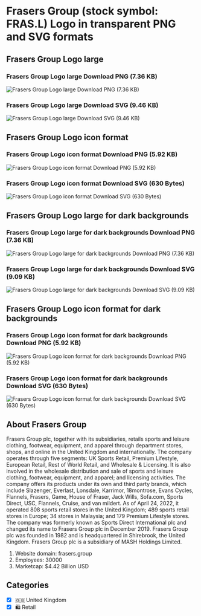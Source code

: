 # Frasers Group (stock symbol: FRAS.L) Logo in transparent PNG and SVG formats

## Frasers Group Logo large

### Frasers Group Logo large Download PNG (7.36 KB)

![Frasers Group Logo large Download PNG (7.36 KB)](/img/orig/FRAS.L_BIG-f81e2040.png)

### Frasers Group Logo large Download SVG (9.46 KB)

![Frasers Group Logo large Download SVG (9.46 KB)](/img/orig/FRAS.L_BIG-c20c9330.svg)

## Frasers Group Logo icon format

### Frasers Group Logo icon format Download PNG (5.92 KB)

![Frasers Group Logo icon format Download PNG (5.92 KB)](/img/orig/FRAS.L-e2cb1008.png)

### Frasers Group Logo icon format Download SVG (630 Bytes)

![Frasers Group Logo icon format Download SVG (630 Bytes)](/img/orig/FRAS.L-848cbf31.svg)

## Frasers Group Logo large for dark backgrounds

### Frasers Group Logo large for dark backgrounds Download PNG (7.36 KB)

![Frasers Group Logo large for dark backgrounds Download PNG (7.36 KB)](/img/orig/FRAS.L_BIG.D-35f8f71a.png)

### Frasers Group Logo large for dark backgrounds Download SVG (9.09 KB)

![Frasers Group Logo large for dark backgrounds Download SVG (9.09 KB)](/img/orig/FRAS.L_BIG.D-b5a14fcd.svg)

## Frasers Group Logo icon format for dark backgrounds

### Frasers Group Logo icon format for dark backgrounds Download PNG (5.92 KB)

![Frasers Group Logo icon format for dark backgrounds Download PNG (5.92 KB)](/img/orig/FRAS.L.D-1f1cf071.png)

### Frasers Group Logo icon format for dark backgrounds Download SVG (630 Bytes)

![Frasers Group Logo icon format for dark backgrounds Download SVG (630 Bytes)](/img/orig/FRAS.L.D-a40f07d9.svg)

## About Frasers Group

Frasers Group plc, together with its subsidiaries, retails sports and leisure clothing, footwear, equipment, and apparel through department stores, shops, and online in the United Kingdom and internationally. The company operates through five segments: UK Sports Retail, Premium Lifestyle, European Retail, Rest of World Retail, and Wholesale & Licensing. It is also involved in the wholesale distribution and sale of sports and leisure clothing, footwear, equipment, and apparel; and licensing activities. The company offers its products under its own and third party brands, which include Slazenger, Everlast, Lonsdale, Karrimor, 18montrose, Evans Cycles, Flannels, Frasers, Game, House of Fraser, Jack Wills, Sofa.com, Sports Direct, USC, Flannels, Cruise, and van mildert. As of April 24, 2022, it operated 808 sports retail stores in the United Kingdom; 489 sports retail stores in Europe; 34 stores in Malaysia; and 179 Premium Lifestyle stores. The company was formerly known as Sports Direct International plc and changed its name to Frasers Group plc in December 2019. Frasers Group plc was founded in 1982 and is headquartered in Shirebrook, the United Kingdom. Frasers Group plc is a subsidiary of MASH Holdings Limited.

1. Website domain: frasers.group
2. Employees: 30000
3. Marketcap: $4.42 Billion USD


## Categories
- [x] 🇬🇧 United Kingdom
- [x] 🛍️ Retail

